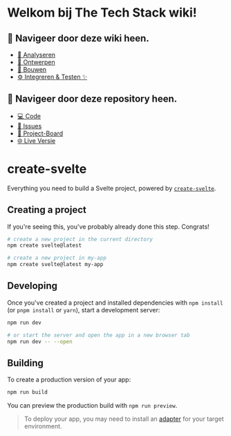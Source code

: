 # Welkom bij The Tech Stack wiki!
## 🧭 Navigeer door deze wiki heen.
* [👀 Analyseren](https://github.com/M4TThys123/SPRINT-18-Webapplicatie/wiki/%F0%9F%91%80-Analyseren)
* [🎨 Ontwerpen](https://github.com/M4TThys123/SPRINT-18-Webapplicatie/wiki/%F0%9F%8E%A8-Ontwerpen)
* [🔨 Bouwen](https://github.com/M4TThys123/SPRINT-18-Webapplicatie/wiki/%F0%9F%94%A8-Bouwen)
* [⚙️ Integreren & Testen ✨](https://github.com/M4TThys123/SPRINT-18-Webapplicatie/wiki/%E2%9A%99%EF%B8%8F-Integreren-&-Testen-%E2%9C%A8)

## 🧭 Navigeer door deze repository heen.
* [💻 Code](https://github.com/M4TThys123/SPRINT-18-Webapplicatie)
* [🛑 Issues](https://github.com/M4TThys123/SPRINT-18-Webapplicatie/issues)
* [📕 Project-Board](https://github.com/users/M4TThys123/projects/6/views/1?layout=board)
* [🌐 Live Versie](https://jbinstallatieservice.vercel.app/)


# create-svelte

Everything you need to build a Svelte project, powered by [`create-svelte`](https://github.com/sveltejs/kit/tree/master/packages/create-svelte).

## Creating a project

If you're seeing this, you've probably already done this step. Congrats!

```bash
# create a new project in the current directory
npm create svelte@latest

# create a new project in my-app
npm create svelte@latest my-app
```

## Developing

Once you've created a project and installed dependencies with `npm install` (or `pnpm install` or `yarn`), start a development server:

```bash
npm run dev

# or start the server and open the app in a new browser tab
npm run dev -- --open
```

## Building

To create a production version of your app:

```bash
npm run build
```

You can preview the production build with `npm run preview`.

> To deploy your app, you may need to install an [adapter](https://kit.svelte.dev/docs/adapters) for your target environment.
